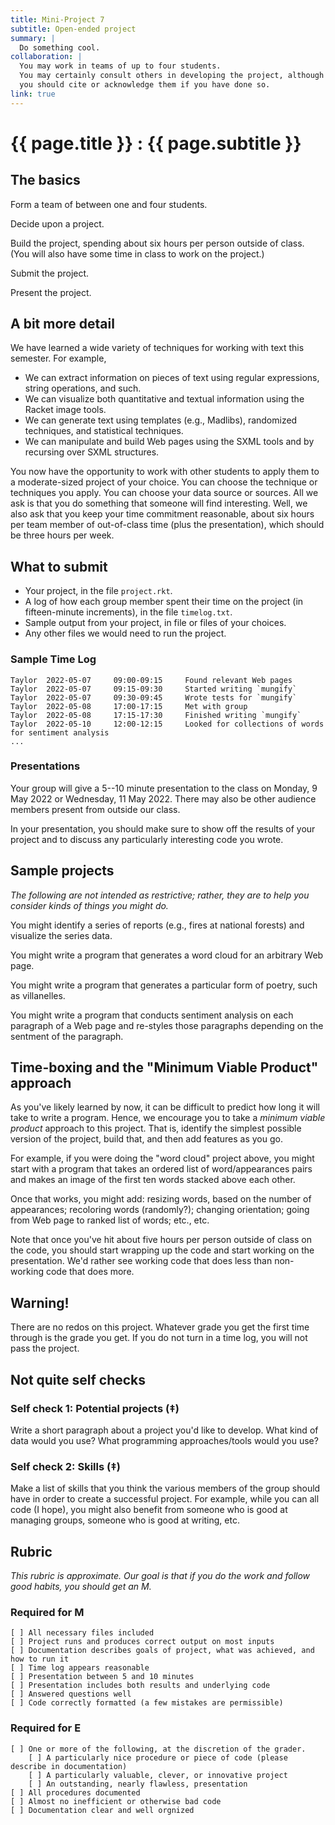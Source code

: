 ```yaml
---
title: Mini-Project 7
subtitle: Open-ended project
summary: |
  Do something cool.
collaboration: |
  You may work in teams of up to four students.
  You may certainly consult others in developing the project, although
  you should cite or acknowledge them if you have done so.
link: true
---
```

# {{ page.title }} : {{ page.subtitle }}

## The basics

Form a team of between one and four students.

Decide upon a project.

Build the project, spending about six hours per person outside of class.
(You will also have some time in class to work on the project.)

Submit the project.

Present the project.

## A bit more detail

We have learned a wide variety of techniques for working with
text this semester.  For example,

* We can extract information on pieces of text using regular
  expressions, string operations, and such.
* We can visualize both quantitative and textual information
  using the Racket image tools.
* We can generate text using templates (e.g., Madlibs), randomized
  techniques, and statistical techniques.
* We can manipulate and build Web pages using the SXML tools and
  by recursing over SXML structures.

You now have the opportunity to work with other students to apply 
them to a moderate-sized project of your choice.  You can choose
the technique or techniques you apply.  You can choose your data
source or sources.  All we ask is that you do something that 
someone will find interesting.  Well, we also ask that you keep
your time commitment reasonable, about six hours per team member
of out-of-class time (plus the presentation), which should be three
hours per week.

## What to submit

* Your project, in the file `project.rkt`.
* A log of how each group member spent their time on the project
  (in fifteen-minute increments), in the file `timelog.txt`.
* Sample output from your project, in file or files of your choices.
* Any other files we would need to run the project.

### Sample Time Log

```
Taylor  2022-05-07     09:00-09:15     Found relevant Web pages
Taylor  2022-05-07     09:15-09:30     Started writing `mungify`
Taylor  2022-05-07     09:30-09:45     Wrote tests for `mungify`
Taylor  2022-05-08     17:00-17:15     Met with group
Taylor  2022-05-08     17:15-17:30     Finished writing `mungify`
Taylor  2022-05-10     12:00-12:15     Looked for collections of words for sentiment analysis
...
```

### Presentations

Your group will give a 5--10 minute presentation to the class on Monday, 9 May 2022 or Wednesday, 11 May 2022.
There may also be other audience members present from outside our class.

In your presentation, you should make sure to show off the results of your project and to discuss any particularly interesting code you wrote.

## Sample projects

_The following are not intended as restrictive; rather, they are to help you consider kinds of things you might do._

You might identify a series of reports (e.g., fires at national forests) and visualize the series data.

You might write a program that generates a word cloud for an arbitrary Web page.

You might write a program that generates a particular form of poetry, such as villanelles.

You might write a program that conducts sentiment analysis on each paragraph of a Web page and re-styles those paragraphs depending on the sentment of the paragraph.

## Time-boxing and the "Minimum Viable Product" approach

As you've likely learned by now, it can be difficult to predict how long it will take to write a program.
Hence, we encourage you to take a _minimum viable product_ approach to this project.
That is, identify the simplest possible version of the project, build that, and then add features as you go.

For example, if you were doing the "word cloud" project above, you might start with a program that takes an ordered list of word/appearances pairs and makes an image of the first ten words stacked above each other.

Once that works, you might add: resizing words, based on the number of appearances; recoloring words (randomly?); changing orientation; going from Web page to ranked list of words; etc., etc. 

Note that once you've hit about five hours per person outside of class on the code, you should start wrapping up the code and start working on the presentation.
We'd rather see working code that does less than non-working code that does more.

## Warning!

There are no redos on this project.
Whatever grade you get the first time through is the grade you get.
If you do not turn in a time log, you will not pass the project.

## Not quite self checks

### Self check 1: Potential projects (‡)

Write a short paragraph about a project you'd like to develop.
What kind of data would you use?
What programming approaches/tools would you use?

### Self check 2: Skills (‡)

Make a list of skills that you think the various members of the group
should have in order to create a successful project.  For example, while
you can all code (I hope), you might also benefit from someone who is
good at managing groups, someone who is good at writing, etc.

## Rubric

_This rubric is approximate.  Our goal is that if you do the work and follow good habits, you should get an M._

### Required for M

```
[ ] All necessary files included
[ ] Project runs and produces correct output on most inputs
[ ] Documentation describes goals of project, what was achieved, and how to run it
[ ] Time log appears reasonable
[ ] Presentation between 5 and 10 minutes
[ ] Presentation includes both results and underlying code
[ ] Answered questions well
[ ] Code correctly formatted (a few mistakes are permissible)
```

### Required for E

```
[ ] One or more of the following, at the discretion of the grader.
    [ ] A particularly nice procedure or piece of code (please describe in documentation)
    [ ] A particularly valuable, clever, or innovative project
    [ ] An outstanding, nearly flawless, presentation
[ ] All procedures documented
[ ] Almost no inefficient or otherwise bad code
[ ] Documentation clear and well orgnized
```
